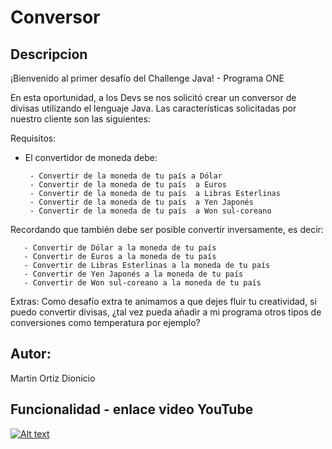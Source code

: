 <h1 aling="center"> Conversor </h1>  

<h2>Descripcion</h2>
<p>

¡Bienvenido al primer desafío del Challenge Java! - Programa ONE 

En esta oportunidad, a los Devs se nos solicitó crear un conversor de divisas utilizando el lenguaje Java. Las características solicitadas por nuestro cliente son las siguientes:

Requisitos:
- El convertidor de moneda debe:

       - Convertir de la moneda de tu país a Dólar
       - Convertir de la moneda de tu país  a Euros
       - Convertir de la moneda de tu país  a Libras Esterlinas
       - Convertir de la moneda de tu país  a Yen Japonés
       - Convertir de la moneda de tu país  a Won sul-coreano

Recordando que también debe ser posible convertir inversamente, es decir:

       - Convertir de Dólar a la moneda de tu país
       - Convertir de Euros a la moneda de tu país
       - Convertir de Libras Esterlinas a la moneda de tu país
       - Convertir de Yen Japonés a la moneda de tu país
       - Convertir de Won sul-coreano a la moneda de tu país

Extras:
Como desafío extra te animamos a que dejes fluir tu creatividad, si puedo convertir divisas, ¿tal vez pueda añadir a mi programa otros tipos de conversiones como temperatura por ejemplo?
</p>

<h2>Autor:</h2>
Martin Ortiz Dionicio

<h2>Funcionalidad - enlace video YouTube</h2>

[![Alt text](https://img.youtube.com/vi/VPgjWA2veiw/0.jpg)](https://www.youtube.com/watch?v=VPgjWA2veiw)
